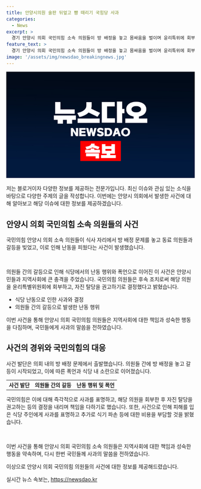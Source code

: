 ```yaml
---
title: 안양시의원 술판 뒤엎고 뺨 때리기 국힘당 사과
categories:
  - News
excerpt: >
  경기 안양시 의회 국민의힘 소속 의원들이 방 배정을 놓고 몸싸움을 벌이며 윤리특위에 회부되고, 탈당을 권고받는 사건이 발생했다. 의원들은 사과문을 통해 사건을 반성하고, 윤리특별위원회에 중징계를 요청했으며, 시민에게 약속을 하며 사과했다. 사건의 발단은 방 배정을 놓고 의원끼리의 언쟁으로 시작돼 폭언과 식기 파손 등으로 이어졌다. 폭행을 당한 의원과 가해자 간의 주장이 다르며, 국민의힘은 해당 식당에 대한 사과와 추가 비용을 지불했다고 밝혔다.
feature_text: >
  경기 안양시 의회 국민의힘 소속 의원들이 방 배정을 놓고 몸싸움을 벌이며 윤리특위에 회부되고, 탈당을 권고받는 사건이 발생했다. 의원들은 사과문을 통해 사건을 반성하고, 윤리특별위원회에 중징계를 요청했으며, 시민에게 약속을 하며 사과했다. 사건의 발단은 방 배정을 놓고 의원끼리의 언쟁으로 시작돼 폭언과 식기 파손 등으로 이어졌다. 폭행을 당한 의원과 가해자 간의 주장이 다르며, 국민의힘은 해당 식당에 대한 사과와 추가 비용을 지불했다고 밝혔다.
image: '/assets/img/newsdao_breakingnews.jpg'
---
```


<p><img src="/assets/img/newsdao_breakingnews.jpg" alt="pcversion 속보" /></p>

<p>저는 블로거이자 다양한 정보를 제공하는 전문가입니다. 최신 이슈와 관심 있는 소식을 바탕으로 다양한 주제의 글을 작성합니다. 이번에는 안양시 의회에서 발생한 사건에 대해 알아보고 해당 이슈에 대한 정보를 제공하겠습니다. </p>

<h2 data-ke-size="size26">안양시 의회 국민의힘 소속 의원들의 사건</h2>

<p>국민의힘 안양시 의회 소속 의원들이 식사 자리에서 방 배정 문제를 놓고 동료 의원들과 갈등을 빚었고, 이로 인해 난동을 피웠다는 사건이 발생했습니다. </p>

<p data-ke-size="size16">&nbsp;</p>

<p>의원들 간의 갈등으로 인해 식당에서의 난동 행위와 폭언으로 이어진 이 사건은 안양시민들과 지역사회에 큰 충격을 주었습니다. 국민의힘 의원들은 후속 조치로써 해당 의원을 윤리특별위원회에 회부하고, 자진 탈당을 권고하기로 결정했다고 밝혔습니다.</p>

<ul>
  <li>식당 난동으로 인한 사과와 결정</li>
  <li>의원들 간의 갈등으로 발생한 난동 행위</li>
</ul>

<p>이번 사건을 통해 안양시 의회 국민의힘 의원들은 지역사회에 대한 책임과 성숙한 행동을 다짐하며, 국민들에게 사과의 말씀을 전하였습니다.</p>

<h2 data-ke-size="size26">사건의 경위와 국민의힘의 대응</h2>

<p>사건 발단은 의회 내의 방 배정 문제에서 출발했습니다. 의원들 간에 방 배정을 놓고 갈등이 시작되었고, 이에 따른 폭언과 식당 내 소란으로 이어졌습니다.</p>

<table>
  <tr>
    <td style="text-align: center; height: 17px;"><b>사건 발단</b></td>
    <td style="text-align: center; height: 17px;"><b>의원들 간의 갈등</b></td>
    <td style="text-align: center; height: 17px;"><b>난동 행위 및 폭언</b></td>
  </tr>
</table>

<p>국민의힘은 이에 대해 즉각적으로 사과를 표명하고, 해당 의원을 회부한 후 자진 탈당을 권고하는 등의 결정을 내리며 책임을 다하기로 했습니다. 또한, 사건으로 인해 피해를 입은 식당 주인에게 사과를 표명하고 추가로 식기 파손 등에 대한 비용을 부담할 것을 밝혔습니다.</p>

<p data-ke-size="size16">&nbsp;</p>

<p>이번 사건을 통해 안양시 의회 국민의힘 소속 의원들은 지역사회에 대한 책임과 성숙한 행동을 약속하며, 다시 한번 국민들께 사과의 말씀을 전하였습니다.</p>

<p>이상으로 안양시 의회 국민의힘 의원들의 사건에 대한 정보를 제공해드렸습니다. </p>
실시간 뉴스 속보는, <a href="https://newsdao.kr" rel="dofollow">https://newsdao.kr</a>


